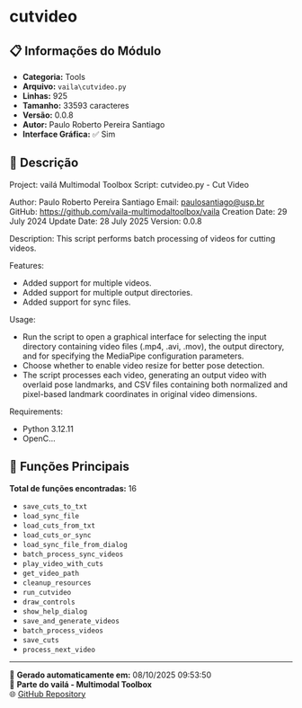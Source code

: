 # cutvideo

## 📋 Informações do Módulo

- **Categoria:** Tools
- **Arquivo:** `vaila\cutvideo.py`
- **Linhas:** 925
- **Tamanho:** 33593 caracteres
- **Versão:** 0.0.8
- **Autor:** Paulo Roberto Pereira Santiago
- **Interface Gráfica:** ✅ Sim

## 📖 Descrição


Project: vailá Multimodal Toolbox
Script: cutvideo.py - Cut Video

Author: Paulo Roberto Pereira Santiago
Email: paulosantiago@usp.br
GitHub: https://github.com/vaila-multimodaltoolbox/vaila
Creation Date: 29 July 2024
Update Date: 28 July 2025
Version: 0.0.8

Description:
This script performs batch processing of videos for cutting videos.


Features:
- Added support for multiple videos.
- Added support for multiple output directories.
- Added support for sync files.

Usage:
- Run the script to open a graphical interface for selecting the input directory
  containing video files (.mp4, .avi, .mov), the output directory, and for
  specifying the MediaPipe configuration parameters.
- Choose whether to enable video resize for better pose detection.
- The script processes each video, generating an output video with overlaid pose
  landmarks, and CSV files containing both normalized and pixel-based landmark
  coordinates in original video dimensions.

Requirements:
- Python 3.12.11
- OpenC...

## 🔧 Funções Principais

**Total de funções encontradas:** 16

- `save_cuts_to_txt`
- `load_sync_file`
- `load_cuts_from_txt`
- `load_cuts_or_sync`
- `load_sync_file_from_dialog`
- `batch_process_sync_videos`
- `play_video_with_cuts`
- `get_video_path`
- `cleanup_resources`
- `run_cutvideo`
- `draw_controls`
- `show_help_dialog`
- `save_and_generate_videos`
- `batch_process_videos`
- `save_cuts`
- `process_next_video`




---

📅 **Gerado automaticamente em:** 08/10/2025 09:53:50  
🔗 **Parte do vailá - Multimodal Toolbox**  
🌐 [GitHub Repository](https://github.com/vaila-multimodaltoolbox/vaila)
